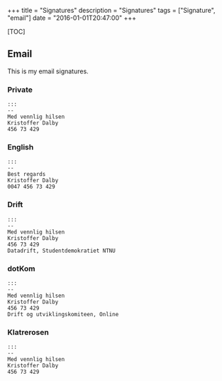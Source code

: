 +++
title = "Signatures"
description = "Signatures"
tags = ["Signature", "email"]
date = "2016-01-01T20:47:00"
+++

[TOC]

## Email
This is my email signatures.

### Private

    :::
    --
    Med vennlig hilsen
    Kristoffer Dalby
    456 73 429

### English

    :::
    --
    Best regards
    Kristoffer Dalby
    0047 456 73 429


### Drift

    :::
    --
    Med vennlig hilsen
    Kristoffer Dalby
    456 73 429
    Datadrift, Studentdemokratiet NTNU

### dotKom

    :::
    --
    Med vennlig hilsen
    Kristoffer Dalby
    456 73 429
    Drift og utviklingskomiteen, Online

### Klatrerosen

    :::
    --
    Med vennlig hilsen
    Kristoffer Dalby
    456 73 429
